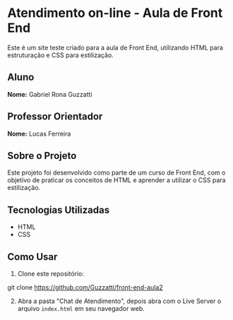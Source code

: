 # Atendimento on-line - Aula de Front End

Este é um site teste criado para a aula de Front End, utilizando HTML para estruturação e CSS para estilização.

## Aluno

**Nome:** Gabriel Rona Guzzatti

## Professor Orientador

**Nome:** Lucas Ferreira

## Sobre o Projeto

Este projeto foi desenvolvido como parte de um curso de Front End, com o objetivo de praticar os conceitos de HTML e aprender a utilizar o CSS para estilização.

## Tecnologias Utilizadas

- HTML
-  CSS

## Como Usar

1. Clone este repositório:

git clone https://github.com/Guzzatti/front-end-aula2


2. Abra a pasta "Chat de Atendimento", depois abra com o Live Server o arquivo `index.html` em seu navegador web.
